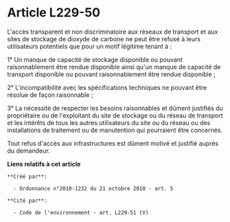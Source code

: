 # Article L229-50

L'accès transparent et non discriminatoire aux réseaux de transport et aux sites de stockage de dioxyde de carbone ne peut
être refusé à leurs utilisateurs potentiels que pour un motif légitime tenant à :

1° Un manque de capacité de stockage disponible ou pouvant raisonnablement être rendue disponible ainsi qu'un manque de
capacité de transport disponible ou pouvant raisonnablement être rendue disponible ;

2° L'incompatibilité avec les spécifications techniques ne pouvant être résolue de façon raisonnable ;

3° La nécessité de respecter les besoins raisonnables et dûment justifiés du propriétaire ou de l'exploitant du site de
stockage ou du réseau de transport et les intérêts de tous les autres utilisateurs du site ou du réseau ou des installations
de traitement ou de manutention qui pourraient être concernés.

Tout refus d'accès aux infrastructures est dûment motivé et justifié auprès du demandeur.

**Liens relatifs à cet article**

	**Créé par**:

	  - Ordonnance n°2010-1232 du 21 octobre 2010 - art. 5

	**Cité par**:

	  - Code de l'environnement - art. L229-51 (V)
